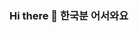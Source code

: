 ### Hi there 👋 한국분 어서와요 

<!--
**KKodiac/KKodiac** is a ✨ _special_ ✨ repository because its `README.md` (this file) appears on your GitHub profile.
[![Sean's github stats](https://github-readme-stats.vercel.app/api?username=KKodiac&show_icons=true&theme=tokyonight)](https://github.com/anuraghazra/github-readme-stats)
[![Top Langs](https://github-readme-stats.vercel.app/api/top-langs/?username=KKodiac&layout=compact)](https://github.com/anuraghazra/github-readme-stats)

Here are some ideas to get you started:

- 🔭 I’m currently working on ... 
  - Mobile application project [Erooms](https://github.com/Heejeong01110/Erooms/tree/main) with a couple buds
- 🌱 I’m currently learning ...
  - Native mobile programming, mainly Android using Kotlin
  - Python language and its Web and ML frameworks
  - Natural Language Processing 
  - Various subjects that CS student learns during his academic years like algorithms.
- 👯 I’m looking to collaborate on ...
  - Anything exciting that I could get my hands into 
- 📫 How to reach me: ...
  - [Email Me](seanhong2000@gmail.com)
- 😄 Pronouns: ...
- ⚡ Fun fact: ...
  - Lived in CA for 5 yrs, currently residing in S. Korea
  - I'm an adult nerd, love legos and tech hardware
  - Love reading non-fictions especially history, philosophy, and politics
  - Learned to play 🎸 🎹 🎻 and clarinet (which unfortunately does not have an emoji)
-->
